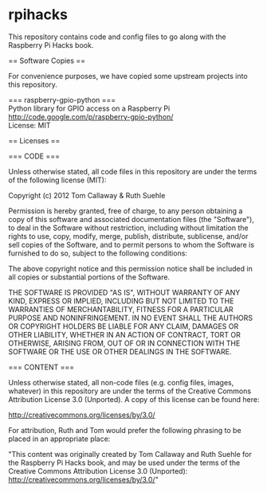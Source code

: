 rpihacks
========

This repository contains code and config files to go along with the Raspberry Pi Hacks book.

== Software Copies ==

For convenience purposes, we have copied some upstream projects into this repository.

=== raspberry-gpio-python ===<BR>
Python library for GPIO access on a Raspberry Pi<BR>
http://code.google.com/p/raspberry-gpio-python/<BR>
License: MIT

== Licenses ==

=== CODE ===

Unless otherwise stated, all code files in this repository are under the terms of the following license (MIT):

Copyright (c) 2012 Tom Callaway & Ruth Suehle

Permission is hereby granted, free of charge, to any person obtaining
a copy of this software and associated documentation files (the
"Software"), to deal in the Software without restriction, including
without limitation the rights to use, copy, modify, merge, publish,
distribute, sublicense, and/or sell copies of the Software, and to
permit persons to whom the Software is furnished to do so, subject to
the following conditions:

The above copyright notice and this permission notice shall be included
in all copies or substantial portions of the Software.

THE SOFTWARE IS PROVIDED "AS IS", WITHOUT WARRANTY OF ANY KIND,
EXPRESS OR IMPLIED, INCLUDING BUT NOT LIMITED TO THE WARRANTIES OF
MERCHANTABILITY, FITNESS FOR A PARTICULAR PURPOSE AND NONINFRINGEMENT.
IN NO EVENT SHALL THE AUTHORS OR COPYRIGHT HOLDERS BE LIABLE FOR ANY
CLAIM, DAMAGES OR OTHER LIABILITY, WHETHER IN AN ACTION OF CONTRACT,
TORT OR OTHERWISE, ARISING FROM, OUT OF OR IN CONNECTION WITH THE
SOFTWARE OR THE USE OR OTHER DEALINGS IN THE SOFTWARE.

=== CONTENT ===

Unless otherwise stated, all non-code files (e.g. config files, images, whatever) in this repository are under the 
terms of the Creative Commons Attribution License 3.0 (Unported). A copy of this license can be found here:

http://creativecommons.org/licenses/by/3.0/

For attribution, Ruth and Tom would prefer the following phrasing to be placed in an appropriate place:

"This content was originally created by Tom Callaway and Ruth Suehle for the Raspberry Pi Hacks book, and may be used 
under the terms of the Creative Commons Attribution License 3.0 (Unported): http://creativecommons.org/licenses/by/3.0/"
